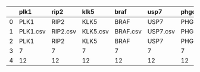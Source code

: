|    | plk1     | rip2     | klk5     | braf     | usp7     | phgdh     | notum     | rxfp1     | mglur2     | ido1     |
|---:|:---------|:---------|:---------|:---------|:---------|:----------|:----------|:----------|:-----------|:---------|
|  0 | PLK1     | RIP2     | KLK5     | BRAF     | USP7     | PHGDH     | Notum     | RXFP1     | mGluR2     | IDO1     |
|  1 | PLK1.csv | RIP2.csv | KLK5.csv | BRAF.csv | USP7.csv | PHGDH.csv | Notum.csv | RXFP1.csv | mGluR2.csv | IDO1.csv |
|  2 | PLK1     | RIP2     | KLK5     | BRAF     | USP7     | PHGDH     | Notum     | RXFP1     | mGluR2     | IDO1     |
|  3 | 7        | 7        | 7        | 7        | 7        | 7         | 7         | 7         | 7          | 7        |
|  4 | 12       | 12       | 12       | 12       | 12       | 12        | 12        | 12        | 12         | 12       |